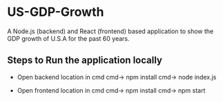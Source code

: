 # US-GDP-Growth
A Node.js (backend) and React (frontend) based application to show the GDP growth of U.S.A for the past 60 years.

## Steps to Run the application locally

* Open backend location in cmd
	cmd-> npm install
	cmd-> node index.js

* Open frontend location in cmd
	cmd-> npm install
	cmd-> npm start 
